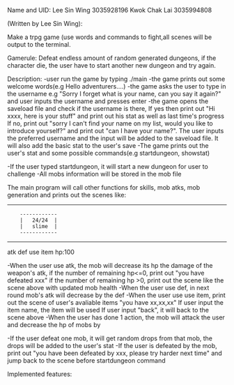 Name and UID:
Lee Sin Wing 3035928196
Kwok Chak Lai 3035994808

(Written by Lee Sin Wing):

Make a trpg game (use words and commands to fight,all scenes will be output to the terminal.

Gamerule:
Defeat endless amount of random generated dungeons, if the character die, the user have to start another new dungeon and try again.

Description:
-user run the game by typing ./main
-the game prints out some welcome words(e.g Hello adventurers....)
-the game asks the user to type in the username e.g "Sorry I forget what is your name, can you say it again?" and user inputs the username and presses enter
-the game opens the saveload file and check if the username is there, 
 If yes then print out "Hi xxxx, here is your stuff" and print out his stat as well as last time's progress
 If no, print out "sorry I can't find your name on my list, would you like to introduce yourself?" and print out "can I have your name?".
 The user inputs the preferred username and the input will be added to the saveload file. It will also add the basic stat to the user's save 
-The game prints out the user's stat and some possible commands(e.g startdungeon, showstat)

-If the user typed startdungeon, it will start a new dungeon for user to challenge
-All mobs information will be stored in the mob file

The main program will call other functions for skills, mob atks, mob generation and prints out the scenes like:

-------------------------------

        ------------
        |   24/24  |
        |   slime  |
        ------------
        
--------------------------------
atk   def    use item
hp:100

-When the user use atk, the mob will decrease its hp the damage of the weapon's atk, if the number of remaining hp<=0, print out "you have defeated xxx"
 if the number of remaining hp >0, print out the scene like the scene above with updated mob health
-When the user use def, in next round mob's atk will decrease by the def
-When the user use use item, print out the scene of user's avaliable items "you have xx,xx,xx"
 If user input the item name, the item will be used
 If user input "back", it will back to the scene above
-When the user has done 1 action, the mob will attack the user and decrease the hp of mobs by

-If the user defeat one mob, it will get random drops from that mob, the drops will be added to the user's stat
-If the user is defeated by the mob, print out "you have been defeated by xxx, please try harder next time" and jump back to the scene before startdungeon command

Implemented features:
